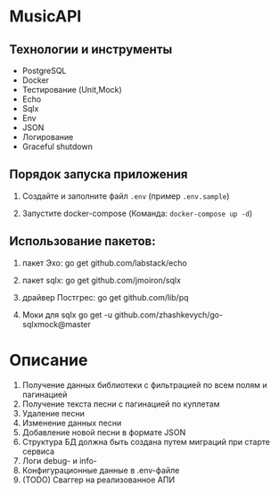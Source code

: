 # MusicAPI

## Технологии и инструменты

- PostgreSQL
- Docker
- Тестирование (Unit,Mock)
- Echo
- Sqlx
- Env
- JSON
- Логирование
- Graceful shutdown

## Порядок запуска приложения

1. Создайте и заполните файл `.env` (пример `.env.sample`)

2. Запустите docker-compose (Команда: `docker-compose up -d`)


## Использование пакетов:

1. пакет Эхо:
go get github.com/labstack/echo

2. пакет sqlx:
go get github.com/jmoiron/sqlx

3. драйвер Постгрес:
go get github.com/lib/pq

4. Моки для sqlx 
go get -u github.com/zhashkevych/go-sqlxmock@master



# Описание

1. Получение данных библиотеки с фильтрацией по всем полям и пагинацией
2. Получение текста песни с пагинацией по куплетам
3. Удаление песни
4. Изменение данных песни
5. Добавление новой песни в формате JSON
6. Структура БД должна быть создана путем миграций при старте сервиса
7. Логи debug- и info-
8. Конфигурационные данные в .env-файле
9. (TODO) Сваггер на реализованное АПИ 


